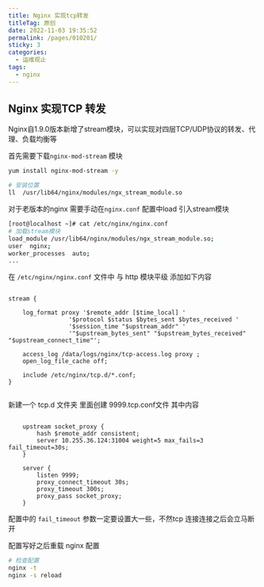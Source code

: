 ```yaml
---
title: Nginx 实现tcp转发
titleTag: 原创
date: 2022-11-03 19:35:52
permalink: /pages/010201/
sticky: 3
categories:
  - 运维观止
tags:
  - nginx
---
```


## Nginx 实现TCP 转发

Nginx自1.9.0版本新增了stream模块，可以实现对四层TCP/UDP协议的转发、代理、负载均衡等

首先需要下载`nginx-mod-stream` 模块


```bash
yum install nginx-mod-stream -y

# 安装位置
ll  /usr/lib64/nginx/modules/ngx_stream_module.so
```
对于老版本的nginx 需要手动在`nginx.conf` 配置中load 引入stream模块


```bash
[root@localhost ~]# cat /etc/nginx/nginx.conf
# 加载stream模块
load_module /usr/lib64/nginx/modules/ngx_stream_module.so;
user  nginx;
worker_processes  auto;
...
```

在 `/etc/nginx/nginx.conf` 文件中 与 http 模块平级 添加如下内容

```nginx

stream {

    log_format proxy '$remote_addr [$time_local] '
                 '$protocol $status $bytes_sent $bytes_received '
                 '$session_time "$upstream_addr" '
                 '"$upstream_bytes_sent" "$upstream_bytes_received" "$upstream_connect_time"';

    access_log /data/logs/nginx/tcp-access.log proxy ;
    open_log_file_cache off;

    include /etc/nginx/tcp.d/*.conf;
}


```


新建一个 tcp.d 文件夹 里面创建 9999.tcp.conf文件 其中内容


```nginx

    upstream socket_proxy {
        hash $remote_addr consistent;
        server 10.255.36.124:31004 weight=5 max_fails=3 fail_timeout=30s;
    }

    server {
        listen 9999;
        proxy_connect_timeout 30s;
        proxy_timeout 300s;
        proxy_pass socket_proxy;
    }

```

配置中的 `fail_timeout` 参数一定要设置大一些，不然tcp 连接连接之后会立马断开


配置写好之后重载 nginx 配置

```bash
# 检查配置
nginx -t 
nginx -s reload
```